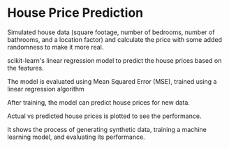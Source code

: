 # House Price Prediction

Simulated house data (square footage, number of bedrooms, number of bathrooms, and a location factor) and calculate the price with some added randomness to make it more real.

scikit-learn's linear regression model to predict the house prices based on the features.

The model is evaluated using Mean Squared Error (MSE), trained using a linear regression algorithm

After training, the model can predict house prices for new data.

Actual vs predicted house prices is plotted to see the performance.

It shows the process of generating synthetic data, training a machine learning model, and evaluating its performance.
